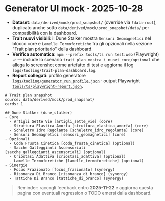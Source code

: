 # Generator UI mock · 2025-10-28
- **Dataset**: `data/derived/mock/prod_snapshot/` (override via `?data-root`), duplicato anche sotto `data/derived/mock/prod_snapshot/data/` per compatibilità con la dashboard.
- **Trait nuovi visibili**: il Dune Stalker mostra `Sensori Geomagnetici` nel blocco core e `Lamelle Termoforetiche` fra gli opzionali nella sezione "Trait plan prioritario" della dashboard.
- **Verifica automatica**: `npm --prefix tools/ts run test:web` (Playwright) ✓ — include lo scenario `trait plan mostra i nuovi core/optional` che allega lo screenshot come artefatto di test e aggiorna il log `logs/tooling/trait-plan-dashboard.log`.
- **Report collegati**: profilo generatore [`logs/tooling/generator_run_profile.json`](generator_run_profile.json) · output Playwright [`tools/ts/playwright-report.json`](../../tools/ts/playwright-report.json).

```text
# Trait plan snapshot
source: data/derived/mock/prod_snapshot/
cards: 1

## Dune Stalker (dune_stalker)
- Core
  - Artigli Sette Vie [artigli_sette_vie] (core)
  - Struttura Elastica Amorfa [struttura_elastica_amorfa] (core)
  - Scheletro Idro Regolante [scheletro_idro_regolante] (core)
  - Sensori Geomagnetici [sensori_geomagnetici] (core)
- Opzionali
  - Coda Frusta Cinetica [coda_frusta_cinetica] (optional)
  - Sacche Galleggianti Ascensoriali [sacche_galleggianti_ascensoriali] (optional)
  - Criostasi Adattiva [criostasi_adattiva] (optional)
  - Lamelle Termoforetiche [lamelle_termoforetiche] (optional)
- Sinergie
  - Focus Frazionato [focus_frazionato] (synergy)
  - Risonanza Di Branco [risonanza_di_branco] (synergy)
  - Tattiche Di Branco [tattiche_di_branco] (synergy)
```

> Reminder: raccogli feedback entro **2025-11-22** e aggiorna questa pagina con eventuali regression o TODO emersi dalla dashboard.
